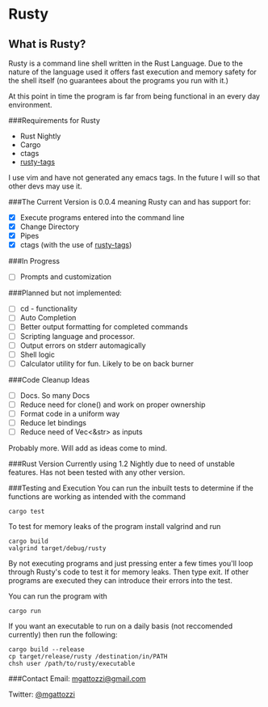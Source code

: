 Rusty
=====

What is Rusty?
--------------
Rusty is a command line shell written in the Rust Language. Due to the nature
of the language used it offers fast execution and memory safety for the shell
itself (no guarantees about the programs you run with it.)

At this point in time the program is far from being functional in an every day
environment.

###Requirements for Rusty


- Rust Nightly
- Cargo
- ctags
- [rusty-tags](https://github.com/dan-t/rusty-tags)


I use vim and have not generated any emacs tags. In the future I will so that
other devs may use it.

###The Current Version is 0.0.4 meaning Rusty can and has support for:

- [x] Execute programs entered into the command line
- [x] Change Directory
- [x] Pipes
- [x] ctags (with the use of [rusty-tags](https://github.com/dan-t/rusty-tags))

###In Progress
- [ ] Prompts and customization

###Planned but not implemented:
- [ ] cd - functionality
- [ ] Auto Completion
- [ ] Better output formatting for completed commands
- [ ] Scripting language and processor.
- [ ] Output errors on stderr automagically
- [ ] Shell logic
- [ ] Calculator utility for fun. Likely to be on back burner

###Code Cleanup Ideas
- [ ] Docs. So many Docs
- [ ] Reduce need for clone() and work on proper ownership
- [ ] Format code in a uniform way
- [ ] Reduce let bindings
- [ ] Reduce need of Vec<&str> as inputs

Probably more. Will add as ideas come to mind.

###Rust Version
Currently using 1.2 Nightly due to need of unstable features. Has not been
tested with any other version.

###Testing and Execution
You can run the inbuilt tests to determine if the functions are working as
intended with the command 

```
cargo test
```

To test for memory leaks of the program install valgrind and run

```
cargo build
valgrind target/debug/rusty
```

By not executing programs and just pressing enter a few times you'll loop
through Rusty's code to test it for memory leaks. Then type exit. If other
programs are executed they can introduce their errors into the test.

You can run the program with

```
cargo run
```

If you want an executable to run on a daily basis (not reccomended currently)
then run the following:

```
cargo build --release
cp target/release/rusty /destination/in/PATH
chsh user /path/to/rusty/executable
```

###Contact
Email: mgattozzi@gmail.com

Twitter:  [@mgattozzi](https://twitter.com/mgattozzi)

